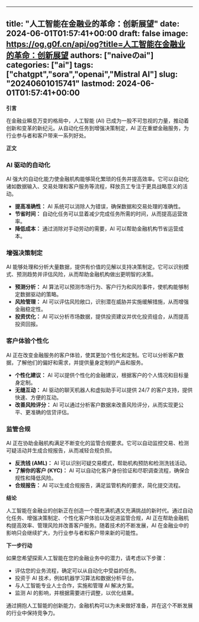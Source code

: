 
---
title: "人工智能在金融业的革命：创新展望"
date: 2024-06-01T01:57:41+00:00
draft: false
image: https://og.g0f.cn/api/og?title=人工智能在金融业的革命：创新展望
authors: ["naiveのai"]
categories: ["ai"]
tags: ["chatgpt","sora","openai","Mistral AI"]
slug: "20240601015741"
lastmod: 2024-06-01T01:57:41+00:00
---
**引言**

在金融业瞬息万变的格局中，人工智能 (AI) 已成为一股不可忽视的力量，推动着创新和变革的新纪元。从自动化任务到增强决策制定，AI 正在重塑金融服务，为行业参与者和客户带来一系列好处。

**正文**

### AI 驱动的自动化

AI 强大的自动化能力使金融机构能够简化繁琐的任务并提高效率。它可以自动化诸如数据输入、交易处理和客户服务等流程，释放员工专注于更具战略意义的活动。

* **提高准确性：** AI 系统可以消除人为错误，确保数据和交易处理的准确性。
* **节省时间：** 自动化任务可以显着减少完成任务所需的时间，从而提高运营效率。
* **降低成本：** 通过消除对手动劳动的需要，AI 可以帮助金融机构节省运营成本。

### 增强决策制定

AI 能够处理和分析大量数据，提供有价值的见解以支持决策制定。它可以识别模式、预测趋势并评估风险，从而帮助金融机构做出更明智的决策。

* **预测分析：** AI 算法可以预测市场行为、客户行为和风险事件，使机构能够制定数据驱动的策略。
* **风险管理：** AI 可以评估风险敞口，识别潜在威胁并实施缓解措施，从而增强金融稳定性。
* **投资优化：** AI 可以分析市场数据，提供投资建议并优化投资组合，从而提高投资回报。

### 客户体验个性化

AI 正在改变金融服务的客户体验，使其更加个性化和定制。它可以分析客户数据，了解他们的偏好和需求，并提供量身定制的产品和服务。

* **个性化建议：** AI 可以提供个性化的金融建议，根据客户的个人情况和目标量身定制。
* **无缝互动：** AI 驱动的聊天机器人和虚拟助手可以提供 24/7 的客户支持，提供快速、方便的互动。
* **改善风险评分：** AI 可以通过分析客户数据来改善风险评分，从而实现更公平、更准确的信贷评估。

### 监管合规

AI 正在协助金融机构满足不断变化的监管合规要求。它可以自动监控交易、检测可疑活动并生成合规报告，从而减轻合规负担。

* **反洗钱 (AML)：** AI 可以识别可疑交易模式，帮助机构预防和检测洗钱活动。
* **了解你的客户 (KYC)：** AI 可以自动化客户身份验证和尽职调查流程，确保合规性和降低风险。
* **合规报告：** AI 可以生成合规报告，满足监管机构的要求，简化提交流程。

**结论**

人工智能在金融业的创新正在创造一个既充满机遇又充满挑战的新时代。通过自动化任务、增强决策制定、个性化客户体验以及促进监管合规，AI 正在帮助金融机构提高效率、管理风险并改善客户服务。随着技术的不断发展，AI 在金融业中的影响只会继续扩大，为行业参与者和客户带来新的可能性。

**下一步行动**

如果您希望探索人工智能在您的金融业务中的潜力，请考虑以下步骤：

* 评估您的业务流程，确定可以从自动化中受益的任务。
* 投资于 AI 技术，例如机器学习算法和数据分析平台。
* 与人工智能专业人士合作，实施和管理 AI 解决方案。
* 监测 AI 的影响，并根据需要进行调整，以优化结果。

通过拥抱人工智能的创新能力，金融机构可以为未来做好准备，并在这个不断发展的行业中保持竞争力。